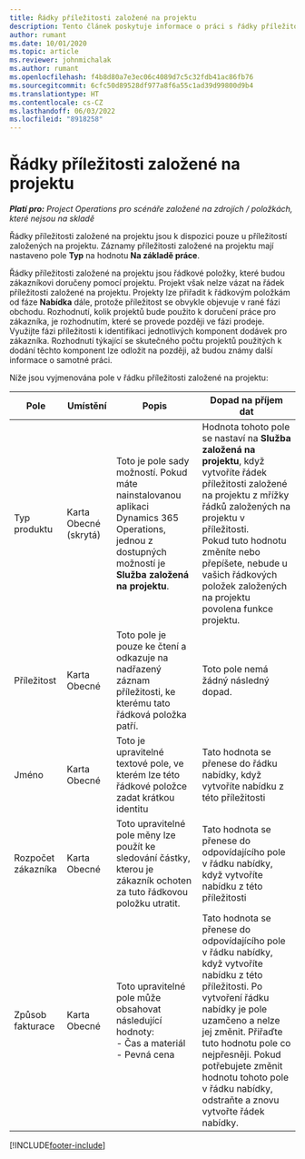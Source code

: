 ```yaml
---
title: Řádky příležitosti založené na projektu
description: Tento článek poskytuje informace o práci s řádky příležitostí založených na projektu.
author: rumant
ms.date: 10/01/2020
ms.topic: article
ms.reviewer: johnmichalak
ms.author: rumant
ms.openlocfilehash: f4b8d80a7e3ec06c4089d7c5c32fdb41ac86fb76
ms.sourcegitcommit: 6cfc50d89528df977a8f6a55c1ad39d99800d9b4
ms.translationtype: HT
ms.contentlocale: cs-CZ
ms.lasthandoff: 06/03/2022
ms.locfileid: "8918258"
---
```

# <a name="project-based-opportunity-lines"></a>Řádky příležitosti založené na projektu

_**Platí pro:** Project Operations pro scénáře založené na zdrojích / položkách, které nejsou na skladě_


Řádky příležitosti založené na projektu jsou k dispozici pouze u příležitostí založených na projektu. Záznamy příležitosti založené na projektu mají nastaveno pole **Typ** na hodnotu **Na základě práce**.

Řádky příležitosti založené na projektu jsou řádkové položky, které budou zákazníkovi doručeny pomocí projektu. Projekt však nelze vázat na řádek příležitosti založené na projektu. Projekty lze přiřadit k řádkovým položkám od fáze **Nabídka** dále, protože příležitost se obvykle objevuje v rané fázi obchodu. Rozhodnutí, kolik projektů bude použito k doručení práce pro zákazníka, je rozhodnutím, které se provede později ve fázi prodeje. Využijte fázi příležitosti k identifikaci jednotlivých komponent dodávek pro zákazníka. Rozhodnutí týkající se skutečného počtu projektů použitých k dodání těchto komponent lze odložit na později, až budou známy další informace o samotné práci.

Níže jsou vyjmenována pole v řádku příležitosti založené na projektu:

| **Pole** | **Umístění** | **Popis** | **Dopad na příjem dat** |
| --- | --- | --- | --- |
| Typ produktu | Karta Obecné (skrytá) | Toto je pole sady možností. Pokud máte nainstalovanou aplikaci Dynamics 365 Operations, jednou z dostupných možností je **Služba založená na projektu**.  | Hodnota tohoto pole se nastaví na **Služba založená na projektu**, když vytvoříte řádek příležitosti založené na projektu z mřížky řádků založených na projektu v příležitosti. <br> Pokud tuto hodnotu změníte nebo přepíšete, nebude u vašich řádkových položek založených na projektu povolena funkce projektu. |
| Příležitost | Karta Obecné | Toto pole je pouze ke čtení a odkazuje na nadřazený záznam příležitosti, ke kterému tato řádková položka patří. | Toto pole nemá žádný následný dopad. |
| Jméno | Karta Obecné | Toto je upravitelné textové pole, ve kterém lze této řádkové položce zadat krátkou identitu | Tato hodnota se přenese do řádku nabídky, když vytvoříte nabídku z této příležitosti |
| Rozpočet zákazníka | Karta Obecné | Toto upravitelné pole měny lze použít ke sledování částky, kterou je zákazník ochoten za tuto řádkovou položku utratit. | Tato hodnota se přenese do odpovídajícího pole v řádku nabídky, když vytvoříte nabídku z této příležitosti |
| Způsob fakturace | Karta Obecné | Toto upravitelné pole může obsahovat následující hodnoty:</br>- Čas a materiál</br>- Pevná cena | Tato hodnota se přenese do odpovídajícího pole v řádku nabídky, když vytvoříte nabídku z této příležitosti. Po vytvoření řádku nabídky je pole uzamčeno a nelze jej změnit. Přiřaďte tuto hodnotu pole co nejpřesněji. Pokud potřebujete změnit hodnotu tohoto pole v řádku nabídky, odstraňte a znovu vytvořte řádek nabídky. |


[!INCLUDE[footer-include](../includes/footer-banner.md)]